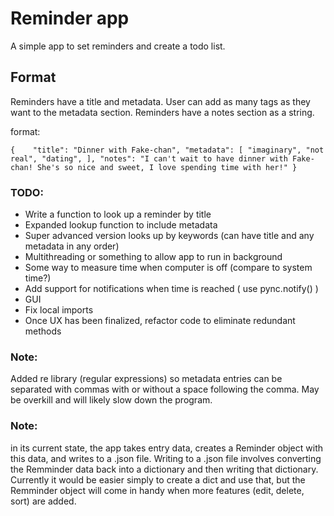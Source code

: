# Reminder app

A simple app to set reminders and create a todo list. 

## Format
Reminders have a title and metadata. User can add as many tags as they want to the metadata section.
Reminders have a notes section as a string.

format:

``
{   
    "title": "Dinner with Fake-chan",
    "metadata": [
        "imaginary", "not real", "dating",
    ],
    "notes": "I can't wait to have dinner with Fake-chan! She's so nice and sweet, I love spending time with her!"
}
``

### TODO:
- Write a function to look up a reminder by title
- Expanded lookup function to include metadata
- Super advanced version looks up by keywords (can have title and any metadata in any order)
- Multithreading or something to allow app to run in background
- Some way to measure time when computer is off (compare to system time?)
- Add support for notifications when time is reached ( use pync.notify() )
- GUI
- Fix local imports
- Once UX has been finalized, refactor code to eliminate redundant methods

### Note: 
Added re library (regular expressions) so metadata entries can be separated with commas with or without a space following the comma. May be overkill and will likely slow down the program.

### Note: 
in its current state, the app takes entry data, creates a Reminder object with this data, and writes to a .json file. Writing to a .json file involves converting the Remminder data back into a dictionary and then writing that dictionary. Currently it would be easier simply to create a dict and use that, but the Remminder object will come in handy when more features (edit, delete, sort) are added.